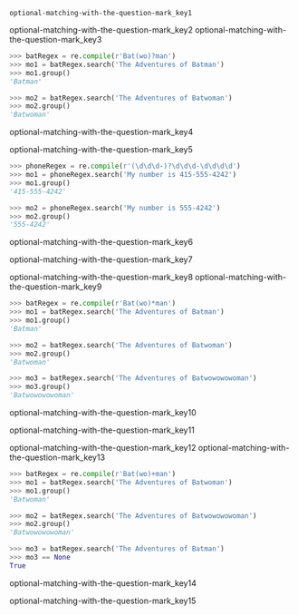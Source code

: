 ```ngMeta
optional-matching-with-the-question-mark_key1
```

optional-matching-with-the-question-mark_key2
optional-matching-with-the-question-mark_key3


```python
>>> batRegex = re.compile(r'Bat(wo)?man')
>>> mo1 = batRegex.search('The Adventures of Batman')
>>> mo1.group()
'Batman'

>>> mo2 = batRegex.search('The Adventures of Batwoman')
>>> mo2.group()
'Batwoman'
```
optional-matching-with-the-question-mark_key4


optional-matching-with-the-question-mark_key5


```python
>>> phoneRegex = re.compile(r'(\d\d\d-)?\d\d\d-\d\d\d\d')
>>> mo1 = phoneRegex.search('My number is 415-555-4242')
>>> mo1.group()
'415-555-4242'

>>> mo2 = phoneRegex.search('My number is 555-4242')
>>> mo2.group()
'555-4242'
```
optional-matching-with-the-question-mark_key6


optional-matching-with-the-question-mark_key7


optional-matching-with-the-question-mark_key8
optional-matching-with-the-question-mark_key9


```python
>>> batRegex = re.compile(r'Bat(wo)*man')
>>> mo1 = batRegex.search('The Adventures of Batman')
>>> mo1.group()
'Batman'

>>> mo2 = batRegex.search('The Adventures of Batwoman')
>>> mo2.group()
'Batwoman'

>>> mo3 = batRegex.search('The Adventures of Batwowowowoman')
>>> mo3.group()
'Batwowowowoman'
```
optional-matching-with-the-question-mark_key10


optional-matching-with-the-question-mark_key11


optional-matching-with-the-question-mark_key12
optional-matching-with-the-question-mark_key13


```python
>>> batRegex = re.compile(r'Bat(wo)+man')
>>> mo1 = batRegex.search('The Adventures of Batwoman')
>>> mo1.group()
'Batwoman'

>>> mo2 = batRegex.search('The Adventures of Batwowowowoman')
>>> mo2.group()
'Batwowowowoman'

>>> mo3 = batRegex.search('The Adventures of Batman')
>>> mo3 == None
True
```
optional-matching-with-the-question-mark_key14


optional-matching-with-the-question-mark_key15
